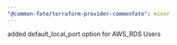 ```yaml
---
"@common-fate/terraform-provider-commonfate": minor
---
```


added default_local_port option for AWS_RDS Users
